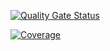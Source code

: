 [![Quality Gate Status](https://sonarcloud.io/api/project_badges/measure?project=Tech-Challenge-7SOAT_payments&metric=alert_status)](https://sonarcloud.io/summary/new_code?id=Tech-Challenge-7SOAT_payments)

[![Coverage](https://sonarcloud.io/api/project_badges/measure?project=Tech-Challenge-7SOAT_payments&metric=coverage)](https://sonarcloud.io/summary/new_code?id=Tech-Challenge-7SOAT_payments)
